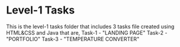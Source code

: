 # Level-1 Tasks
This is the level-1 tasks folder that includes 3 tasks file created using HTML&CSS and Java that are, 
Task-1 - "LANDING PAGE"
Task-2 - "PORTFOLIO"
Task-3 - "TEMPERATURE CONVERTER"
